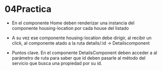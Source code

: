 # 04Practica

- En el componente Home deben renderizar una instancia del componente housing-location por cada house del listado

- A su vez ese componente housing-location debe dirigir, al recibir un click, al componente atado a la ruta details/:id -> Detailscomponent

- Puntos clave. En el componente DetailsComponent deben acceder a al parámetro de ruta para saber que id deben pasarle al método del servicio que busca una propiedad por su id.
